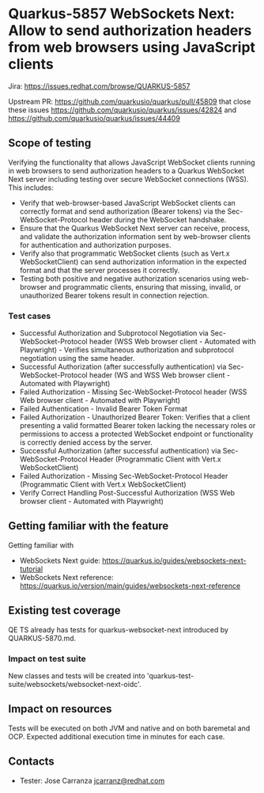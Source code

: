 # Quarkus-5857 WebSockets Next: Allow to send authorization headers from web browsers using JavaScript clients

Jira: https://issues.redhat.com/browse/QUARKUS-5857

Upstream PR: https://github.com/quarkusio/quarkus/pull/45809 that close these issues https://github.com/quarkusio/quarkus/issues/42824 and https://github.com/quarkusio/quarkus/issues/44409

## Scope of testing
Verifying the functionality that allows JavaScript WebSocket clients running in web browsers to send authorization headers to a Quarkus WebSocket Next server including testing over secure WebSocket connections (WSS).
This includes:
- Verify that web-browser-based JavaScript WebSocket clients can correctly format and send authorization (Bearer tokens) via the Sec-WebSocket-Protocol header
during the WebSocket handshake.
- Ensure that the Quarkus WebSocket Next server can receive, process, and validate the authorization information sent by web-browser clients for authentication 
and authorization purposes.
- Verify also that programmatic WebSocket clients (such as Vert.x WebSocketClient) can send authorization information in the expected format and that the server processes it correctly.
- Testing both positive and negative authorization scenarios using web-browser and programmatic clients, ensuring that missing, invalid, or unauthorized Bearer tokens result in connection rejection.

### Test cases
- Successful Authorization and Subprotocol Negotiation via Sec-WebSocket-Protocol header (WSS Web browser client - Automated with Playwright) - Verifies simultaneous authorization and subprotocol negotiation using the same header.
- Successful Authorization (after successfully authentication) via Sec-WebSocket-Protocol header (WS and WSS Web browser client - Automated with Playwright)
- Failed Authorization - Missing Sec-WebSocket-Protocol header (WSS Web browser client - Automated with Playwright)
- Failed Authentication - Invalid Bearer Token Format
- Failed Authorization - Unauthorized Bearer Token: Verifies that a client presenting a valid formatted Bearer token lacking the necessary roles or permissions to access a protected WebSocket endpoint or functionality is correctly denied access by the server.
- Successful Authorization (after successful authentication) via Sec-WebSocket-Protocol Header (Programmatic Client with Vert.x WebSocketClient)
- Failed Authorization - Missing Sec-WebSocket-Protocol Header (Programmatic Client with Vert.x WebSocketClient)
- Verify Correct Handling Post-Successful Authorization (WSS Web browser client - Automated with Playwright)

## Getting familiar with the feature
Getting familiar with
- WebSockets Next guide: https://quarkus.io/guides/websockets-next-tutorial
- WebSockets Next reference: https://quarkus.io/version/main/guides/websockets-next-reference

## Existing test coverage
QE TS already has tests for quarkus-websocket-next introduced by QUARKUS-5870.md.

### Impact on test suite
New classes and tests will be created into 'quarkus-test-suite/websockets/websocket-next-oidc'.

## Impact on resources
Tests will be executed on both JVM and native and on both baremetal and OCP.
Expected additional execution time in minutes for each case.

## Contacts
* Tester: Jose Carranza <jcarranz@redhat.com>